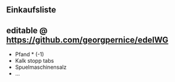 Einkaufsliste 
-------------
editable @ https://github.com/georgpernice/edelWG
-------------
* Pfand * (-1)
* Kalk stopp tabs
* Spuelmaschinensalz
* ...

